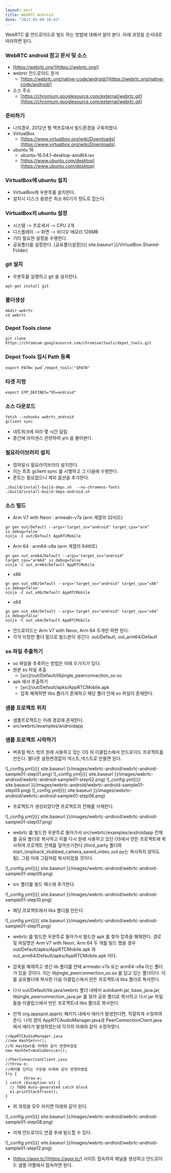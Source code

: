 ```yaml
---
layout: post
title: WebRTC Android
date: "2017-01-09 16:42"
---
```


WebRTC 를 안드로이드로 빌드 하는 방법에 대해서 알아 본다. 아래 과정을 순서대로 따라하면 된다.

### WebRTC android 참고 문서 및 소스
- [https://webrtc.org/](https://webrtc.org/)
- webrtc 안드로이드 문서
  - [https://webrtc.org/native-code/android/](https://webrtc.org/native-code/android/)
- 소스 주소
  - [https://chromium.googlesource.com/external/webrtc.git](https://chromium.googlesource.com/external/webrtc.git)


### 준비하기
- 나의경우, 2012년 형 맥프로에서 빌드환경을 구축하였다.
- VirtualBox
  - [https://www.virtualbox.org/wiki/Downloads](https://www.virtualbox.org/wiki/Downloads)
- ubuntu 16
  - ubuntu-16.04.1-desktop-amd64.iso
  - [https://www.ubuntu.com/desktop](https://www.ubuntu.com/desktop)

### VirtualBox에 ubuntu 설치
- VirtualBox에 우분투를 설치한다.
- 설치시 디스크 용량은 최소 60기가 정도로 잡는다.

### VirtualBox의 ubuntu 설정
- 시스템 -> 프로세서 -> CPU 2개
- 디스플레이 -> 화면 -> 비디오 메모리 128MB
- 기타 필요한 설정을 수행한다.
- 공유폴더를 설정한다. [공유폴더설정]({{ site.baseurl }}/VirtualBox-Shared-Folder)



### git 설치
- 우분투를 실행하고 git 을 설치한다.

```
apt-get install git
```

### 폴더생성

```
mkdir webrtc
cd webrtc
```


### Depot Tools clone

```
git clone https://chromium.googlesource.com/chromium/tools/depot_tools.git
```

### Depot Tools 임시 Path 등록

```
export PATH=`pwd`/depot_tools:"$PATH"
```

### 타겟 지정

```
export GYP_DEFINES="OS=android"
```

### 소스 다운로드

```
fetch --nohooks webrtc_android
gclient sync
```

- 네트워크에 따라 몇 시간 걸림
- 중간에 라이센스 관련하여 y/n 을 물어본다.

### 필요라이브러리 설치

- 컴파일시 필요라이브러리 설치한다.
- 이는 최초 gclient sync 를 시행하고 그 다음에 수행한다.
- 폰트는 필요없으니 제외 옵션을 추가한다.

```
./build/install-build-deps.sh  --no-chromeos-fonts
./build/install-build-deps-android.sh
```

### 소스 빌드

- Arm V7 with Neon : armeabi-v7a (arm 계열의 32비트)

```
gn gen out/Default --args='target_os="android" target_cpu="arm" is_debug=false'
ninja -C out/Default AppRTCMobile
```

- Arm 64 : arm64-v8a (arm 계열의 64비트)

```
gn gen out_arm64/Default --args='target_os="android" target_cpu="arm64" is_debug=false'
ninja -C out_arm64/Default AppRTCMobile
```

- x86

```
gn gen out_x86/Default --args='target_os="android" target_cpu="x86" is_debug=false'
ninja -C out_x86/Default AppRTCMobile
```

- x64

```
gn gen out_x64/Default --args='target_os="android" target_cpu="x64" is_debug=false'
ninja -C out_x64/Default AppRTCMobile
```

- 안드로이드는 Arm V7 with Neon, Arm 64 두개만 하면 된다.
- 각각 지정한 폴더 밑으로 빌드본이 생긴다. out/Default, out_arm64/Default

### so 파일 추출하기
- so 파일을 추축하는 방법은 아래 두가지가 있다.
- 원본 so 파일 추출
  - [src]/out/Default/libjingle_peerconnection_so.so
- apk 에서 추출하기
  - [src]/out/Default/apks/AppRTCMobile.apk
  - 압축 해제하면 libs 폴더가 존재하고 해당 폴더 안에 so 파일이 존재한다.

### 샘플 프로젝트 위치
- 샘플프로젝트는 아래 경로에 존재한다.
- src/webrtc/examples/androidapp

### 샘플 프로젝트 시작하기
- 버츄얼 박스 밖의 원래 사용하고 있는 OS 의 이클립스에서 안드로이드 프로젝트를 만든다. 별다른 설정변경없이 넥스트,넥스트로 만들면 된다.

![_config.yml]({{ site.baseurl }}/images/webrtc-android/webrtc-android-sample01-step01.png)
![_config.yml]({{ site.baseurl }}/images/webrtc-android/webrtc-android-sample01-step02.png)
![_config.yml]({{ site.baseurl }}/images/webrtc-android/webrtc-android-sample01-step05.png)
![_config.yml]({{ site.baseurl }}/images/webrtc-android/webrtc-android-sample01-step06.png)

- 프로젝트가 생성되었다면 프로젝트의 전체를 삭제한다.

![_config.yml]({{ site.baseurl }}/images/webrtc-android/webrtc-android-sample01-step07.png)

- webrtc 를 빌드한 우분투로 돌아가서 src/webrtc/examples/androidapp 전체를 공유 폴더로 복사하고 이를 다시 원래 사용하고 있던 OS에서 만든 프로젝트에 복사하여 프로젝트 전체를 덮어쓰기한다.(third_party 폴더와 start_loopback_stubbed_camera_saved_video_out.py는 복사하지 않아도 됨). 그럼 아래 그림처럼 복사되었을 것이다.

![_config.yml]({{ site.baseurl }}/images/webrtc-android/webrtc-android-sample01-step09.png)

- src 폴더를 빌드 패스에 추가한다.

![_config.yml]({{ site.baseurl }}/images/webrtc-android/webrtc-android-sample01-step10.png)

- 해당 프로젝트에서 libs 폴더를 만든다.

![_config.yml]({{ site.baseurl }}/images/webrtc-android/webrtc-android-sample01-step11.png)

- webrtc 를 빌드한 우분투로 돌아가서 빌드한 apk 를 찾아 압축을 해제한다. 경로 및 파일명은 Arm V7 with Neon, Arm 64 두 개를 빌드 했을 경우 out/Default/apks/AppRTCMobile.apk 와 out_arm64/Default/apks/AppRTCMobile.apk 이다.

- 압축을 해제하고 생긴 lib 폴더를 안에 armeabi-v7a 또는 arm64-v8a 라는 폴더가 있을 것이다. 이는 libjingle_peerconnection_so.so 를 담고 있는 폴더이다. 이를 공유폴더에 복사한 다음 이클립스에서 만든 프로젝트내 libs 폴더로 복사한다.

- 다시 out/Default/lib.java/webrtc 폴더 내에서 autobanh.jar, base_java.jar, libjingle_peerconnection_java.jar 를 찾아 공유 폴더로 복사하고 다시 jar 파일들을 이클립스에서 만든 프로젝트내 libs 폴더로 복사한다.

- 만약 org.appspot.apprtc 패키지 내에서 에러가 발생한다면, 적절하게 수정하여 준다. 나의 경의 AppRTCAudioManager.java과 PeerConnectionClient.java 에서 에러가 발생하였는데 각각의 아래와 같이 수정하였다.

```
//AppRTCAudioManager.java
//new HashSet<>();
//위 HashSet을 아래와 같이 변경하였음
new HashSet<AudioDevice>();
```

```
//PeerConnectionClient.java
//throw e;
//에러를 던지는 구문을 아래와 같이 변경하였음
try {
		throw e;
} catch (Exception e1) {
  // TODO Auto-generated catch block
  e1.printStackTrace();
}
```

- 위 과정을 모두 마치면 아래와 같이 된다.

![_config.yml]({{ site.baseurl }}/images/webrtc-android/webrtc-android-sample01-step08.png)

- 이제 안드로이드 연결 후에 빌드할 수 있다.

![_config.yml]({{ site.baseurl }}/images/webrtc-android/webrtc-android-sample01-step12.png)

- [https://appr.tc/](https://appr.tc/) 사이트 접속하여 채널을 생성하고 안드로이드 샘플 어플에서 접속하면 된다.
